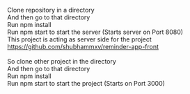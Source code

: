 Clone repository in a directory <br />
And then go to that directory <br />
Run npm install <br />
Run npm start to start the server (Starts server on Port 8080) <br />
This project is acting as server side 
for the project https://github.com/shubhammxv/reminder-app-front <br />
<br />
So clone other project in the directory <br />
And then go to that directory <br />
Run npm install <br />
Run npm start to start the project (Starts on Port 3000) <br />
